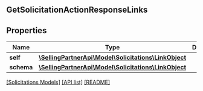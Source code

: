 ## GetSolicitationActionResponseLinks

## Properties

Name | Type | Description | Notes
------------ | ------------- | ------------- | -------------
**self** | [**\SellingPartnerApi\Model\Solicitations\LinkObject**](LinkObject.md) |  |
**schema** | [**\SellingPartnerApi\Model\Solicitations\LinkObject**](LinkObject.md) |  |

[[Solicitations Models]](../) [[API list]](../../Api) [[README]](../../../README.md)
